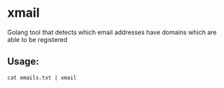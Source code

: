 # xmail
Golang tool that detects which email addresses have domains which are able to be registered

## Usage:

```
cat emails.txt | xmail
```